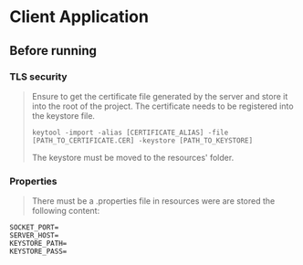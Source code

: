 # Client Application

## Before running
### TLS security
> Ensure to get the certificate file generated by the server and store it into the root of the project.
> The certificate needs to be registered into the keystore file.
> ```shell
> keytool -import -alias [CERTIFICATE_ALIAS] -file [PATH_TO_CERTIFICATE.CER] -keystore [PATH_TO_KEYSTORE]
> ```
> The keystore must be moved to the resources' folder.

### Properties
> There must be a .properties file in resources were are stored the following content:
```shell
SOCKET_PORT=
SERVER_HOST=
KEYSTORE_PATH=
KEYSTORE_PASS=
```
